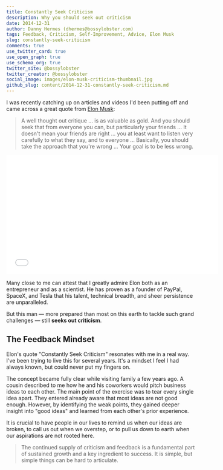```yaml
---
title: Constantly Seek Criticism
description: Why you should seek out criticism
date: 2014-12-31
author: Danny Hermes (dhermes@bossylobster.com)
tags: Feedback, Criticism, Self-Improvement, Advice, Elon Musk
slug: constantly-seek-criticism
comments: true
use_twitter_card: true
use_open_graph: true
use_schema_org: true
twitter_site: @bossylobster
twitter_creator: @bossylobster
social_image: images/elon-musk-criticism-thumbnail.jpg
github_slug: content/2014-12-31-constantly-seek-criticism.md
---
```


I was recently catching up on articles and videos I'd been putting off
and came across a great quote from [Elon Musk][1]:

> A well thought out critique ... is as valuable as gold.
> And you should seek that from everyone you can, but particularly your
> friends ... It doesn't mean your friends are right ... you at least want to
> listen very carefully to what they say, and to everyone ... Basically,
> you should take the approach that you're wrong ... Your goal is to be less
> wrong.

<!-- Full quote: https://gist.github.com/dhermes/b1c3821d7e23722c34b9 -->

<iframe width="560" height="315" src="//www.youtube.com/embed/NU7W7qe2R0A?rel=0&amp;controls=0&amp;showinfo=0&amp;start=640&amp;end=709" frameborder="0" allowfullscreen></iframe>

Many close to me can attest that I greatly admire Elon both as an entrepreneur
and as a scientist. He has proven as a founder of PayPal, SpaceX, and Tesla
that his talent, technical breadth, and sheer persistence are unparalleled.

But this man &mdash; more prepared than most on this earth to
tackle such grand challenges &mdash; still **seeks out criticism**.

## The Feedback Mindset

Elon's quote "Constantly Seek Criticism" resonates with me in a real way.
I've been trying to live this for several years. It's a mindset I feel
I had always known, but could never put my fingers on.

The concept became fully clear while visiting family a few years ago.
A cousin described to me how he and his coworkers would pitch business ideas
to each other. The main point of the exercise was to tear every single idea
apart. They entered already aware that most ideas are not good enough. However,
by identifying the weak points, they gained deeper insight into "good ideas"
and learned from each other's prior experience.

It is crucial to have people in our lives to remind us when our ideas are
broken, to call us out when we overstep, or to pull us down to earth when
our aspirations are not rooted here.

> The continued supply of criticism and feedback is a fundamental
> part of sustained growth and a key ingredient to success. It is
> simple, but simple things can be hard to articulate.

[1]: https://flic.kr/p/d83K9o
